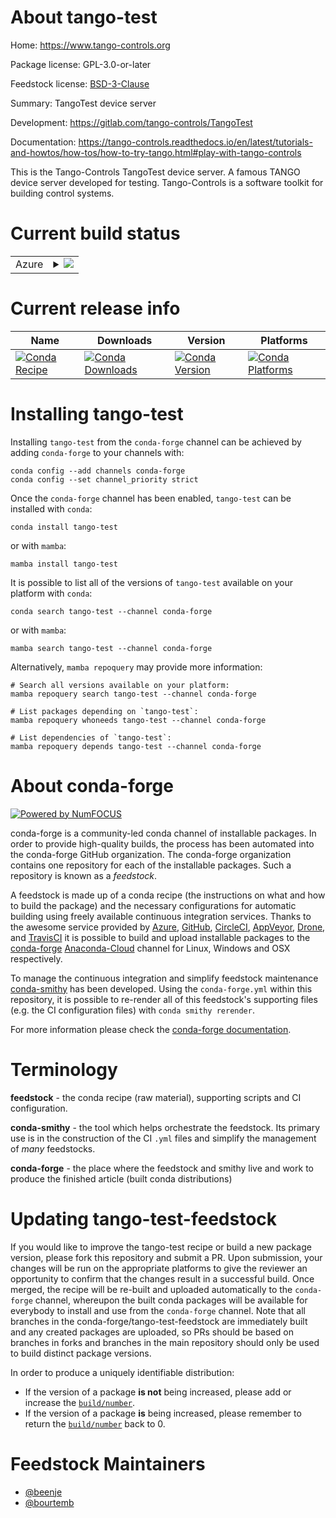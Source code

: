 About tango-test
================

Home: https://www.tango-controls.org

Package license: GPL-3.0-or-later

Feedstock license: [BSD-3-Clause](https://github.com/conda-forge/tango-test-feedstock/blob/main/LICENSE.txt)

Summary: TangoTest device server

Development: https://gitlab.com/tango-controls/TangoTest

Documentation: https://tango-controls.readthedocs.io/en/latest/tutorials-and-howtos/how-tos/how-to-try-tango.html#play-with-tango-controls

This is the Tango-Controls TangoTest device server.
A famous TANGO device server developed for testing.
Tango-Controls is a software toolkit for building control systems.


Current build status
====================


<table>
    
  <tr>
    <td>Azure</td>
    <td>
      <details>
        <summary>
          <a href="https://dev.azure.com/conda-forge/feedstock-builds/_build/latest?definitionId=11616&branchName=main">
            <img src="https://dev.azure.com/conda-forge/feedstock-builds/_apis/build/status/tango-test-feedstock?branchName=main">
          </a>
        </summary>
        <table>
          <thead><tr><th>Variant</th><th>Status</th></tr></thead>
          <tbody><tr>
              <td>linux_64</td>
              <td>
                <a href="https://dev.azure.com/conda-forge/feedstock-builds/_build/latest?definitionId=11616&branchName=main">
                  <img src="https://dev.azure.com/conda-forge/feedstock-builds/_apis/build/status/tango-test-feedstock?branchName=main&jobName=linux&configuration=linux_64_" alt="variant">
                </a>
              </td>
            </tr><tr>
              <td>win_64</td>
              <td>
                <a href="https://dev.azure.com/conda-forge/feedstock-builds/_build/latest?definitionId=11616&branchName=main">
                  <img src="https://dev.azure.com/conda-forge/feedstock-builds/_apis/build/status/tango-test-feedstock?branchName=main&jobName=win&configuration=win_64_" alt="variant">
                </a>
              </td>
            </tr>
          </tbody>
        </table>
      </details>
    </td>
  </tr>
</table>

Current release info
====================

| Name | Downloads | Version | Platforms |
| --- | --- | --- | --- |
| [![Conda Recipe](https://img.shields.io/badge/recipe-tango--test-green.svg)](https://anaconda.org/conda-forge/tango-test) | [![Conda Downloads](https://img.shields.io/conda/dn/conda-forge/tango-test.svg)](https://anaconda.org/conda-forge/tango-test) | [![Conda Version](https://img.shields.io/conda/vn/conda-forge/tango-test.svg)](https://anaconda.org/conda-forge/tango-test) | [![Conda Platforms](https://img.shields.io/conda/pn/conda-forge/tango-test.svg)](https://anaconda.org/conda-forge/tango-test) |

Installing tango-test
=====================

Installing `tango-test` from the `conda-forge` channel can be achieved by adding `conda-forge` to your channels with:

```
conda config --add channels conda-forge
conda config --set channel_priority strict
```

Once the `conda-forge` channel has been enabled, `tango-test` can be installed with `conda`:

```
conda install tango-test
```

or with `mamba`:

```
mamba install tango-test
```

It is possible to list all of the versions of `tango-test` available on your platform with `conda`:

```
conda search tango-test --channel conda-forge
```

or with `mamba`:

```
mamba search tango-test --channel conda-forge
```

Alternatively, `mamba repoquery` may provide more information:

```
# Search all versions available on your platform:
mamba repoquery search tango-test --channel conda-forge

# List packages depending on `tango-test`:
mamba repoquery whoneeds tango-test --channel conda-forge

# List dependencies of `tango-test`:
mamba repoquery depends tango-test --channel conda-forge
```


About conda-forge
=================

[![Powered by
NumFOCUS](https://img.shields.io/badge/powered%20by-NumFOCUS-orange.svg?style=flat&colorA=E1523D&colorB=007D8A)](https://numfocus.org)

conda-forge is a community-led conda channel of installable packages.
In order to provide high-quality builds, the process has been automated into the
conda-forge GitHub organization. The conda-forge organization contains one repository
for each of the installable packages. Such a repository is known as a *feedstock*.

A feedstock is made up of a conda recipe (the instructions on what and how to build
the package) and the necessary configurations for automatic building using freely
available continuous integration services. Thanks to the awesome service provided by
[Azure](https://azure.microsoft.com/en-us/services/devops/), [GitHub](https://github.com/),
[CircleCI](https://circleci.com/), [AppVeyor](https://www.appveyor.com/),
[Drone](https://cloud.drone.io/welcome), and [TravisCI](https://travis-ci.com/)
it is possible to build and upload installable packages to the
[conda-forge](https://anaconda.org/conda-forge) [Anaconda-Cloud](https://anaconda.org/)
channel for Linux, Windows and OSX respectively.

To manage the continuous integration and simplify feedstock maintenance
[conda-smithy](https://github.com/conda-forge/conda-smithy) has been developed.
Using the ``conda-forge.yml`` within this repository, it is possible to re-render all of
this feedstock's supporting files (e.g. the CI configuration files) with ``conda smithy rerender``.

For more information please check the [conda-forge documentation](https://conda-forge.org/docs/).

Terminology
===========

**feedstock** - the conda recipe (raw material), supporting scripts and CI configuration.

**conda-smithy** - the tool which helps orchestrate the feedstock.
                   Its primary use is in the construction of the CI ``.yml`` files
                   and simplify the management of *many* feedstocks.

**conda-forge** - the place where the feedstock and smithy live and work to
                  produce the finished article (built conda distributions)


Updating tango-test-feedstock
=============================

If you would like to improve the tango-test recipe or build a new
package version, please fork this repository and submit a PR. Upon submission,
your changes will be run on the appropriate platforms to give the reviewer an
opportunity to confirm that the changes result in a successful build. Once
merged, the recipe will be re-built and uploaded automatically to the
`conda-forge` channel, whereupon the built conda packages will be available for
everybody to install and use from the `conda-forge` channel.
Note that all branches in the conda-forge/tango-test-feedstock are
immediately built and any created packages are uploaded, so PRs should be based
on branches in forks and branches in the main repository should only be used to
build distinct package versions.

In order to produce a uniquely identifiable distribution:
 * If the version of a package **is not** being increased, please add or increase
   the [``build/number``](https://docs.conda.io/projects/conda-build/en/latest/resources/define-metadata.html#build-number-and-string).
 * If the version of a package **is** being increased, please remember to return
   the [``build/number``](https://docs.conda.io/projects/conda-build/en/latest/resources/define-metadata.html#build-number-and-string)
   back to 0.

Feedstock Maintainers
=====================

* [@beenje](https://github.com/beenje/)
* [@bourtemb](https://github.com/bourtemb/)

